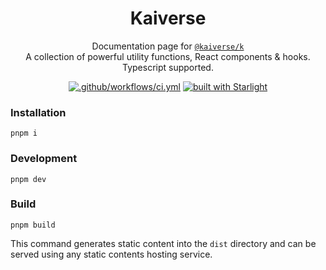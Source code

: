 <div align="center">
<h1>Kaiverse</h1>

<p>Documentation page for <a href="/packages/shared"><code>@kaiverse/k</code></a><br/>
A collection of powerful utility functions, React components & hooks. Typescript supported.</p>

[![.github/workflows/ci.yml](https://github.com/kaisergeX/kaiverse/actions/workflows/ci.yml/badge.svg)](https://github.com/kaisergeX/kaiverse/actions/workflows/ci.yml)
[![built with Starlight](https://astro.badg.es/v2/built-with-starlight/tiny.svg)](https://starlight.astro.build)

</div>

### Installation

```
pnpm i
```

### Development

```
pnpm dev
```

### Build

```
pnpm build
```

This command generates static content into the `dist` directory and can be served using any static contents hosting service.
